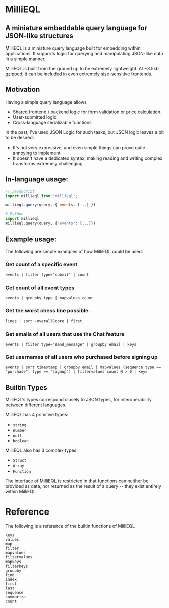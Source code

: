 # MilliEQL

## A miniature embeddable query language for JSON-like structures

MilliEQL is a miniature query language built for embedding within applications. It supports
logic for querying and manipulating JSON-like data in a simple manner.

MilliEQL is built from the ground up to be extremely lightweight. At ~3.5kb gzipped, it can
be included in even extremely size-sensitive frontends.

## Motivation

Having a simple query language allows

- Shared frontend / backend logic for form validation or price calculation.
- User-submitted logic
- Cross-language serializable functions

In the past, I've used JSON Logic for such tasks, but JSON logic leaves a bit to be desired:

- It's not very expressive, and even simple things can prove quite annoying to implement
- It doesn't have a dedicated syntax, making reading and writing complex transforms extremely challenging

## In-language usage:

```js
// JavaScript
import millieql from 'millieql';

millieql.query(query, { events: [...] })
```

```py
# Python
import millieql
millieql.query(query, {"events": [...]})
```

## Example usage:

The following are simple examples of how MilliEQL could be used.

### Get count of a specific event

`events | filter type="submit" | count`

### Get count of all event types

`events | groupby type | mapvalues count`

### Get the worst chess line possible.

`lines | sort -overallScore | first`

### Get emails of all users that use the Chat feature

`events | filter type="send_message" | groupby email | keys`

### Get usernames of all users who purchased before signing up

`events | sort timestamp | groupby email | mapvalues (sequence type == "purchase", type == "signup") | filtervalues count @ > 0 | keys`

## Builtin Types

MilliEQL's types correspond closely to JSON types, for interoperability between different languages.

MilliEQL has 4 primitive types:

- `string`
- `number`
- `null`
- `boolean`

MilliEQL also has 3 complex types:

- `Struct`
- `Array`
- `Function`

The interface of MilliEQL is restricted in that functions can neither be provided as data, nor returned as the result of a query -- they exist entirely within MilliEQL

# Reference

The following is a reference of the builtin functions of MilliEQL

```
keys
values
map
filter
mapvalues
filtervalues
mapkeys
filterkeys
groupby
find
index
first
last
sequence
summarize
count
```
